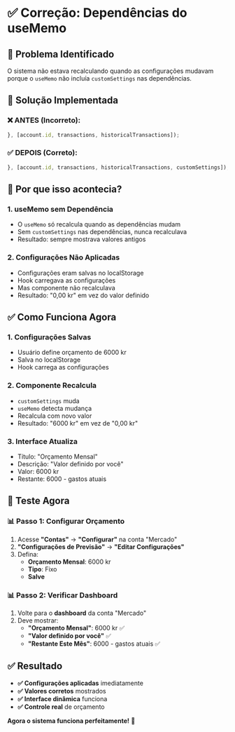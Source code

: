 # ✅ Correção: Dependências do useMemo

## 🎯 **Problema Identificado**

O sistema não estava recalculando quando as configurações mudavam porque o `useMemo` não incluía `customSettings` nas dependências.

## 🔧 **Solução Implementada**

### **❌ ANTES (Incorreto):**
```typescript
}, [account.id, transactions, historicalTransactions]);
```

### **✅ DEPOIS (Correto):**
```typescript
}, [account.id, transactions, historicalTransactions, customSettings]);
```

## 🎯 **Por que isso acontecia?**

### **1. useMemo sem Dependência**
- O `useMemo` só recalcula quando as dependências mudam
- Sem `customSettings` nas dependências, nunca recalculava
- Resultado: sempre mostrava valores antigos

### **2. Configurações Não Aplicadas**
- Configurações eram salvas no localStorage
- Hook carregava as configurações
- Mas componente não recalculava
- Resultado: "0,00 kr" em vez do valor definido

## ✅ **Como Funciona Agora**

### **1. Configurações Salvas**
- Usuário define orçamento de 6000 kr
- Salva no localStorage
- Hook carrega as configurações

### **2. Componente Recalcula**
- `customSettings` muda
- `useMemo` detecta mudança
- Recalcula com novo valor
- Resultado: "6000 kr" em vez de "0,00 kr"

### **3. Interface Atualiza**
- Título: "Orçamento Mensal"
- Descrição: "Valor definido por você"
- Valor: 6000 kr
- Restante: 6000 - gastos atuais

## 🚀 **Teste Agora**

### **📊 Passo 1: Configurar Orçamento**
1. Acesse **"Contas"** → **"Configurar"** na conta "Mercado"
2. **"Configurações de Previsão"** → **"Editar Configurações"**
3. Defina:
   - **Orçamento Mensal**: 6000 kr
   - **Tipo**: Fixo
   - **Salve**

### **📊 Passo 2: Verificar Dashboard**
1. Volte para o **dashboard** da conta "Mercado"
2. Deve mostrar:
   - **"Orçamento Mensal"**: 6000 kr ✅
   - **"Valor definido por você"** ✅
   - **"Restante Este Mês"**: 6000 - gastos atuais ✅

## ✅ **Resultado**

- **✅ Configurações aplicadas** imediatamente
- **✅ Valores corretos** mostrados
- **✅ Interface dinâmica** funciona
- **✅ Controle real** de orçamento

**Agora o sistema funciona perfeitamente!** 🎉
